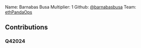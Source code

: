 Name: Barnabas Busa
Multiplier: 1
Github: [@barnabasbusa](https://github.com/barnabasbusa)
Team: [ethPandaOps](https://github.com/ethpandaops)

## Contributions
### Q42024
